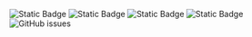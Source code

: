 ![Static Badge](https://img.shields.io/badge/blacklists-60-000000) ![Static Badge](https://img.shields.io/badge/blacklisted-2693826-cc0000) ![Static Badge](https://img.shields.io/badge/whitelisted-2242-00CC00) ![Static Badge](https://img.shields.io/badge/streaming_blacklist-28106-000000) ![GitHub issues](https://img.shields.io/github/issues/fabriziosalmi/blacklists)
